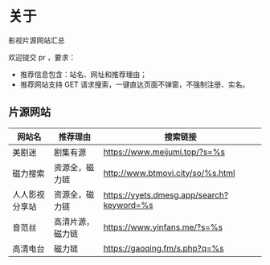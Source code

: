 # 关于

影视片源网站汇总

欢迎提交 pr ，要求：
- 推荐信息包含：站名、网址和推荐理由；
- 推荐网站支持 GET 请求搜索，一键直达页面不弹窗，不强制注册、实名。

## 片源网站

| 网站名 | 推荐理由 | 搜索链接 | 
| ------|------|---------- |
| 美剧迷 | 剧集有源 | https://www.meijumi.top/?s=%s 
| 磁力搜索 | 资源全，磁力链 | http://www.btmovi.city/so/%s.html 
| 人人影视分享站 | 资源全，磁力链 | https://yyets.dmesg.app/search?keyword=%s 
| 音范丝 | 高清片源，磁力链 | https://www.yinfans.me/?s=%s
| 高清电台 | 磁力链 | https://gaoqing.fm/s.php?q=%s 
